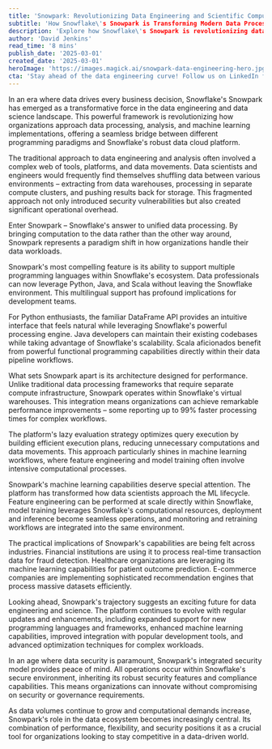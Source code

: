 ```yaml
---
title: 'Snowpark: Revolutionizing Data Engineering and Scientific Computing in the Cloud Era'
subtitle: 'How Snowflake\'s Snowpark is Transforming Modern Data Processing'
description: 'Explore how Snowflake\'s Snowpark is revolutionizing data engineering and scientific computing with a unified framework for data processing, analysis, and machine learning. Discover its impact across industries with support for multiple programming languages and seamless integration with Snowflake\'s data cloud platform.'
author: 'David Jenkins'
read_time: '8 mins'
publish_date: '2025-03-01'
created_date: '2025-03-01'
heroImage: 'https://images.magick.ai/snowpark-data-engineering-hero.jpg'
cta: 'Stay ahead of the data engineering curve! Follow us on LinkedIn for regular updates on Snowpark innovations and best practices in modern data processing.'
---
```


In an era where data drives every business decision, Snowflake's Snowpark has emerged as a transformative force in the data engineering and data science landscape. This powerful framework is revolutionizing how organizations approach data processing, analysis, and machine learning implementations, offering a seamless bridge between different programming paradigms and Snowflake's robust data cloud platform.

The traditional approach to data engineering and analysis often involved a complex web of tools, platforms, and data movements. Data scientists and engineers would frequently find themselves shuffling data between various environments – extracting from data warehouses, processing in separate compute clusters, and pushing results back for storage. This fragmented approach not only introduced security vulnerabilities but also created significant operational overhead.

Enter Snowpark – Snowflake's answer to unified data processing. By bringing computation to the data rather than the other way around, Snowpark represents a paradigm shift in how organizations handle their data workloads.

Snowpark's most compelling feature is its ability to support multiple programming languages within Snowflake's ecosystem. Data professionals can now leverage Python, Java, and Scala without leaving the Snowflake environment. This multilingual support has profound implications for development teams.

For Python enthusiasts, the familiar DataFrame API provides an intuitive interface that feels natural while leveraging Snowflake's powerful processing engine. Java developers can maintain their existing codebases while taking advantage of Snowflake's scalability. Scala aficionados benefit from powerful functional programming capabilities directly within their data pipeline workflows.

What sets Snowpark apart is its architecture designed for performance. Unlike traditional data processing frameworks that require separate compute infrastructure, Snowpark operates within Snowflake's virtual warehouses. This integration means organizations can achieve remarkable performance improvements – some reporting up to 99% faster processing times for complex workflows.

The platform's lazy evaluation strategy optimizes query execution by building efficient execution plans, reducing unnecessary computations and data movements. This approach particularly shines in machine learning workflows, where feature engineering and model training often involve intensive computational processes.

Snowpark's machine learning capabilities deserve special attention. The platform has transformed how data scientists approach the ML lifecycle. Feature engineering can be performed at scale directly within Snowflake, model training leverages Snowflake's computational resources, deployment and inference become seamless operations, and monitoring and retraining workflows are integrated into the same environment.

The practical implications of Snowpark's capabilities are being felt across industries. Financial institutions are using it to process real-time transaction data for fraud detection. Healthcare organizations are leveraging its machine learning capabilities for patient outcome prediction. E-commerce companies are implementing sophisticated recommendation engines that process massive datasets efficiently.

Looking ahead, Snowpark's trajectory suggests an exciting future for data engineering and science. The platform continues to evolve with regular updates and enhancements, including expanded support for new programming languages and frameworks, enhanced machine learning capabilities, improved integration with popular development tools, and advanced optimization techniques for complex workloads.

In an age where data security is paramount, Snowpark's integrated security model provides peace of mind. All operations occur within Snowflake's secure environment, inheriting its robust security features and compliance capabilities. This means organizations can innovate without compromising on security or governance requirements.

As data volumes continue to grow and computational demands increase, Snowpark's role in the data ecosystem becomes increasingly central. Its combination of performance, flexibility, and security positions it as a crucial tool for organizations looking to stay competitive in a data-driven world.
